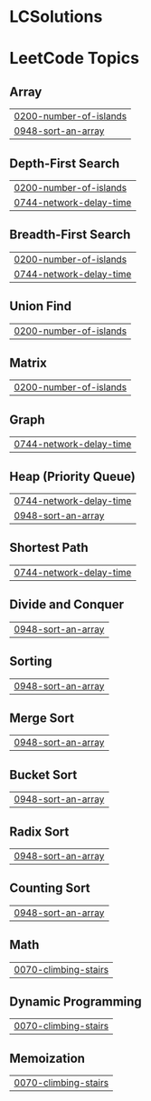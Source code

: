 # LCSolutions
<!---LeetCode Topics Start-->
# LeetCode Topics
## Array
|  |
| ------- |
| [0200-number-of-islands](https://github.com/aarong21/LCSolutions/tree/master/0200-number-of-islands) |
| [0948-sort-an-array](https://github.com/aarong21/LCSolutions/tree/master/0948-sort-an-array) |
## Depth-First Search
|  |
| ------- |
| [0200-number-of-islands](https://github.com/aarong21/LCSolutions/tree/master/0200-number-of-islands) |
| [0744-network-delay-time](https://github.com/aarong21/LCSolutions/tree/master/0744-network-delay-time) |
## Breadth-First Search
|  |
| ------- |
| [0200-number-of-islands](https://github.com/aarong21/LCSolutions/tree/master/0200-number-of-islands) |
| [0744-network-delay-time](https://github.com/aarong21/LCSolutions/tree/master/0744-network-delay-time) |
## Union Find
|  |
| ------- |
| [0200-number-of-islands](https://github.com/aarong21/LCSolutions/tree/master/0200-number-of-islands) |
## Matrix
|  |
| ------- |
| [0200-number-of-islands](https://github.com/aarong21/LCSolutions/tree/master/0200-number-of-islands) |
## Graph
|  |
| ------- |
| [0744-network-delay-time](https://github.com/aarong21/LCSolutions/tree/master/0744-network-delay-time) |
## Heap (Priority Queue)
|  |
| ------- |
| [0744-network-delay-time](https://github.com/aarong21/LCSolutions/tree/master/0744-network-delay-time) |
| [0948-sort-an-array](https://github.com/aarong21/LCSolutions/tree/master/0948-sort-an-array) |
## Shortest Path
|  |
| ------- |
| [0744-network-delay-time](https://github.com/aarong21/LCSolutions/tree/master/0744-network-delay-time) |
## Divide and Conquer
|  |
| ------- |
| [0948-sort-an-array](https://github.com/aarong21/LCSolutions/tree/master/0948-sort-an-array) |
## Sorting
|  |
| ------- |
| [0948-sort-an-array](https://github.com/aarong21/LCSolutions/tree/master/0948-sort-an-array) |
## Merge Sort
|  |
| ------- |
| [0948-sort-an-array](https://github.com/aarong21/LCSolutions/tree/master/0948-sort-an-array) |
## Bucket Sort
|  |
| ------- |
| [0948-sort-an-array](https://github.com/aarong21/LCSolutions/tree/master/0948-sort-an-array) |
## Radix Sort
|  |
| ------- |
| [0948-sort-an-array](https://github.com/aarong21/LCSolutions/tree/master/0948-sort-an-array) |
## Counting Sort
|  |
| ------- |
| [0948-sort-an-array](https://github.com/aarong21/LCSolutions/tree/master/0948-sort-an-array) |
## Math
|  |
| ------- |
| [0070-climbing-stairs](https://github.com/aarong21/LCSolutions/tree/master/0070-climbing-stairs) |
## Dynamic Programming
|  |
| ------- |
| [0070-climbing-stairs](https://github.com/aarong21/LCSolutions/tree/master/0070-climbing-stairs) |
## Memoization
|  |
| ------- |
| [0070-climbing-stairs](https://github.com/aarong21/LCSolutions/tree/master/0070-climbing-stairs) |
<!---LeetCode Topics End-->